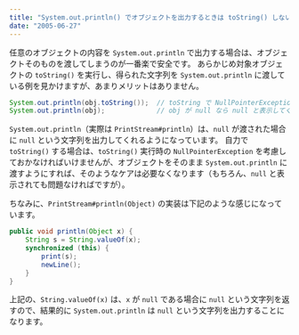 ```yaml
---
title: "System.out.println() でオブジェクトを出力するときは toString() しない"
date: "2005-06-27"
---
```


任意のオブジェクトの内容を `System.out.println` で出力する場合は、オブジェクトそのものを渡してしまうのが一番楽で安全です。
あらかじめ対象オブジェクトの `toString()` を実行し、得られた文字列を `System.out.println` に渡している例を見かけますが、あまりメリットはありません。

~~~ java
System.out.println(obj.toString());  // toString で NullPointerException の可能性
System.out.println(obj);             // obj が null なら null と表示してくれる
~~~

`System.out.println`（実際は `PrintStream#println`）は、`null` が渡された場合に `null` という文字列を出力してくれるようになっています。
自力で `toString()` する場合は、`toString()` 実行時の `NullPointerException` を考慮しておかなければいけませんが、オブジェクトをそのまま `System.out.println` に渡すようにすれば、そのようなケアは必要なくなります（もちろん、`null` と表示されても問題なければですが）。

ちなみに、`PrintStream#println(Object)` の実装は下記のような感じになっています。

~~~ java
public void println(Object x) {
    String s = String.valueOf(x);
    synchronized (this) {
        print(s);
        newLine();
    }
}
~~~

上記の、`String.valueOf(x)` は、`x` が `null` である場合に `null` という文字列を返すので、結果的に `System.out.println` は `null` という文字列を出力することになります。

